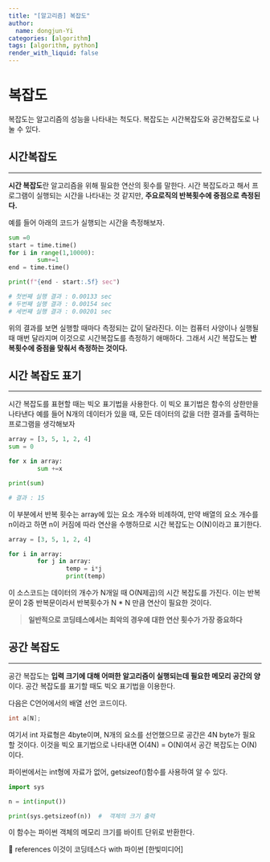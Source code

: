 ```yaml
---
title: "[알고리즘] 복잡도"
author:
  name: dongjun-Yi
categories: [algorithm]
tags: [algorithm, python]
render_with_liquid: false
---
```

# 복잡도

복잡도는 알고리즘의 성능을 나타내는 척도다. 복잡도는 시간복잡도와 공간복잡도로 나눌 수 있다.

## 시간복잡도

---

**시간 복잡도**란 알고리즘을 위해 필요한 연산의 횟수를 말한다. 시간 복잡도라고 해서 프로그램이 실행되는 시간을 나타내는 것 같지만, **주요로직의 반복횟수에 중점으로 측정된다.**

예를 들어 아래의 코드가 실행되는 시간을 측정해보자.

```python
sum =0
start = time.time()
for i in range(1,10000):
		sum+=1
end = time.time()

print(f"{end - start:.5f} sec")

# 첫번째 실행 결과 : 0.00133 sec
# 두번째 실행 결과 : 0.00154 sec
# 세번쨰 실행 결과 : 0.00201 sec
```

위의 결과를 보면 실행할 때마다 측정되는 값이 달라진다. 이는 컴퓨터 사양이나 실행될때 매번 달라지며 이것으로 시간복잡도를 측정하기 애매하다. 그래서 시간 복잡도는 **반복횟수에 중점을 맞춰서 측정하는 것이다.**

## 시간 복잡도 표기

---

시간 복잡도를 표현할 때는 빅오 표기법을 사용한다. 이 빅오 표기법은 함수의 상한만을 나타낸다
예를 들어 N개의 데이터가 있을 때, 모든 데이터의 값을 더한 결과를 출력하는 프로그램을 생각해보자

```python
array = [3, 5, 1, 2, 4]
sum = 0

for x in array:
		sum +=x

print(sum)

# 결과 : 15
```

이 부분에서 반복 횟수는 array에 있는 요소 개수와 비례하여, 만약 배열의 요소 개수를 n이라고 하면 n이 커짐에 따라 연산을 수행하므로 시간 복잡도는 O(N)이라고 표기한다.

```python
array = [3, 5, 1, 2, 4]

for i in array:
		for j in array:
				temp = i*j
				print(temp)
```

이 소스코드는 데이터의 개수가 N개일 때 O(N제곱)의 시간 복잡도를 가진다. 이는 반복문이 2중 반복문이라서 반복횟수가 N * N 만큼 연산이 필요한 것이다.

> **일반적으로 코딩테스에서는 최악의 경우에 대한 연산 횟수가 가장 중요하다**
> 

## 공간 복잡도

---

공간 복잡도는 **입력 크기에 대해 어떠한 알고리즘이 실행되는데 필요한 메모리 공간의 양**이다. 공간 복잡도를 표기할 때도 빅오 표기법을 이용한다. 

다음은 C언어에서의 배열 선언 코드이다.

```c
int a[N];
```

여기서 int 자료형은 4byte이며, N개의 요소를 선언했으므로 공간은 4N byte가 필요할 것이다. 이것을 빅오 표기법으로 나타내면 O(4N) = O(N)여서 공간 복잡도는 O(N)이다.

파이썬에서는 int형에 자료가 없어, getsizeof()함수를 사용하여 알 수 있다.

```python
import sys

n = int(input())

print(sys.getsizeof(n))  #  객체의 크기 출력
```

이 함수는 파이썬 객체의 메모리 크기를 바이트 단위로 반환한다.

<aside>
📖 references 이것이 코딩테스다 with 파이썬 [한빛미디어]

</aside>